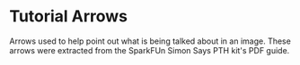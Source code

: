 Tutorial Arrows
========================================

Arrows used to help point out what is being talked about in an image. These arrows were extracted from the SparkFUn Simon Says PTH kit's PDF guide.
